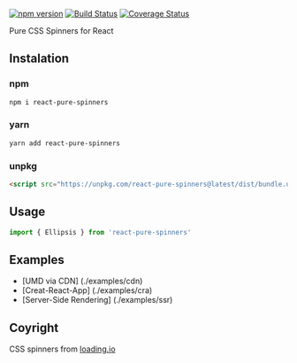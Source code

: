 [![npm version](https://badge.fury.io/js/react-pure-spinners.svg)](https://badge.fury.io/js/react-pure-spinners)
[![Build Status](https://app.travis-ci.com/hdenguir/react-pure-spinners.svg?branch=main)](https://app.travis-ci.com/hdenguir/react-pure-spinners)
[![Coverage Status](https://coveralls.io/repos/github/hdenguir/react-pure-spinners/badge.svg)](https://coveralls.io/github/hdenguir/react-pure-spinners)

Pure CSS Spinners for React

## Instalation

### npm

```sh
npm i react-pure-spinners
```

### yarn

```sh
yarn add react-pure-spinners
```

### unpkg

```html
<script src="https://unpkg.com/react-pure-spinners@latest/dist/bundle.umd.js"></script>
```

## Usage

```js
import { Ellipsis } from 'react-pure-spinners'
```

## Examples
- [UMD via CDN] (./examples/cdn)
- [Creat-React-App] (./examples/cra)
- [Server-Side Rendering] (./examples/ssr)
## Coyright

CSS spinners from [loading.io](https://loading.io)
